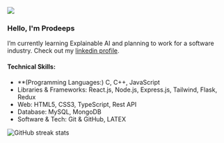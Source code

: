
![](https://arturssmirnovs.github.io/github-profile-readme-generator/images/banner.png)

### Hello, I'm Prodeeps

I’m currently learning Explainable AI and planning to work for a software industry. Check out my [linkedin profile](https://linkedin.com/in/misbah-uddin-faroque).

#### Technical Skills:
* **(Programming Languages:) C, C++, JavaScript
* Libraries & Frameworks: React.js, Node.js, Express.js, Tailwind, Flask, Redux
* Web: HTML5, CSS3, TypeScript, Rest API
* Database: MySQL, MongoDB
* Software & Tech: Git & GitHub, LATEX


![GitHub streak stats](https://streak-stats.demolab.com/?user=misbahs100)  

